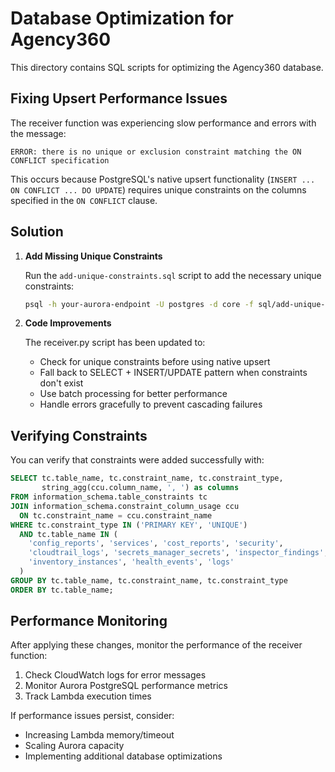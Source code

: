 # Database Optimization for Agency360

This directory contains SQL scripts for optimizing the Agency360 database.

## Fixing Upsert Performance Issues

The receiver function was experiencing slow performance and errors with the message:
```
ERROR: there is no unique or exclusion constraint matching the ON CONFLICT specification
```

This occurs because PostgreSQL's native upsert functionality (`INSERT ... ON CONFLICT ... DO UPDATE`) requires unique constraints on the columns specified in the `ON CONFLICT` clause.

## Solution

1. **Add Missing Unique Constraints**

   Run the `add-unique-constraints.sql` script to add the necessary unique constraints:

   ```bash
   psql -h your-aurora-endpoint -U postgres -d core -f sql/add-unique-constraints.sql
   ```

2. **Code Improvements**

   The receiver.py script has been updated to:
   - Check for unique constraints before using native upsert
   - Fall back to SELECT + INSERT/UPDATE pattern when constraints don't exist
   - Use batch processing for better performance
   - Handle errors gracefully to prevent cascading failures

## Verifying Constraints

You can verify that constraints were added successfully with:

```sql
SELECT tc.table_name, tc.constraint_name, tc.constraint_type, 
       string_agg(ccu.column_name, ', ') as columns
FROM information_schema.table_constraints tc
JOIN information_schema.constraint_column_usage ccu 
  ON tc.constraint_name = ccu.constraint_name
WHERE tc.constraint_type IN ('PRIMARY KEY', 'UNIQUE')
  AND tc.table_name IN (
    'config_reports', 'services', 'cost_reports', 'security',
    'cloudtrail_logs', 'secrets_manager_secrets', 'inspector_findings',
    'inventory_instances', 'health_events', 'logs'
  )
GROUP BY tc.table_name, tc.constraint_name, tc.constraint_type
ORDER BY tc.table_name;
```

## Performance Monitoring

After applying these changes, monitor the performance of the receiver function:

1. Check CloudWatch logs for error messages
2. Monitor Aurora PostgreSQL performance metrics
3. Track Lambda execution times

If performance issues persist, consider:
- Increasing Lambda memory/timeout
- Scaling Aurora capacity
- Implementing additional database optimizations